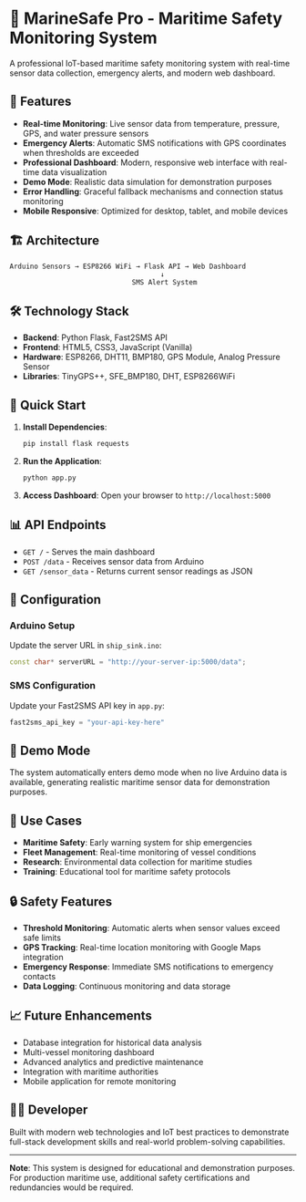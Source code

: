 # 🚢 MarineSafe Pro - Maritime Safety Monitoring System

A professional IoT-based maritime safety monitoring system with real-time sensor data collection, emergency alerts, and modern web dashboard.

## 🌟 Features

- **Real-time Monitoring**: Live sensor data from temperature, pressure, GPS, and water pressure sensors
- **Emergency Alerts**: Automatic SMS notifications with GPS coordinates when thresholds are exceeded
- **Professional Dashboard**: Modern, responsive web interface with real-time data visualization
- **Demo Mode**: Realistic data simulation for demonstration purposes
- **Error Handling**: Graceful fallback mechanisms and connection status monitoring
- **Mobile Responsive**: Optimized for desktop, tablet, and mobile devices

## 🏗️ Architecture

```
Arduino Sensors → ESP8266 WiFi → Flask API → Web Dashboard
                                     ↓
                              SMS Alert System
```

## 🛠️ Technology Stack

- **Backend**: Python Flask, Fast2SMS API
- **Frontend**: HTML5, CSS3, JavaScript (Vanilla)
- **Hardware**: ESP8266, DHT11, BMP180, GPS Module, Analog Pressure Sensor
- **Libraries**: TinyGPS++, SFE_BMP180, DHT, ESP8266WiFi

## 🚀 Quick Start

1. **Install Dependencies**:
   ```bash
   pip install flask requests
   ```

2. **Run the Application**:
   ```bash
   python app.py
   ```

3. **Access Dashboard**:
   Open your browser to `http://localhost:5000`

## 📊 API Endpoints

- `GET /` - Serves the main dashboard
- `POST /data` - Receives sensor data from Arduino
- `GET /sensor_data` - Returns current sensor readings as JSON

## 🔧 Configuration

### Arduino Setup
Update the server URL in `ship_sink.ino`:
```cpp
const char* serverURL = "http://your-server-ip:5000/data";
```

### SMS Configuration
Update your Fast2SMS API key in `app.py`:
```python
fast2sms_api_key = "your-api-key-here"
```

## 📱 Demo Mode

The system automatically enters demo mode when no live Arduino data is available, generating realistic maritime sensor data for demonstration purposes.

## 🎯 Use Cases

- **Maritime Safety**: Early warning system for ship emergencies
- **Fleet Management**: Real-time monitoring of vessel conditions
- **Research**: Environmental data collection for maritime studies
- **Training**: Educational tool for maritime safety protocols

## 🔒 Safety Features

- **Threshold Monitoring**: Automatic alerts when sensor values exceed safe limits
- **GPS Tracking**: Real-time location monitoring with Google Maps integration
- **Emergency Response**: Immediate SMS notifications to emergency contacts
- **Data Logging**: Continuous monitoring and data storage

## 📈 Future Enhancements

- Database integration for historical data analysis
- Multi-vessel monitoring dashboard
- Advanced analytics and predictive maintenance
- Integration with maritime authorities
- Mobile application for remote monitoring

## 👨‍💻 Developer

Built with modern web technologies and IoT best practices to demonstrate full-stack development skills and real-world problem-solving capabilities.

---

**Note**: This system is designed for educational and demonstration purposes. For production maritime use, additional safety certifications and redundancies would be required.

